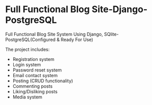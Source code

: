 # Full Functional Blog Site-Django-PostgreSQL
Full Functional Blog Site System Using Django, SQlite-PostgreSQL(Configured &amp; Ready For Use)

The project includes:
- Registration system
- Login system
- Password reset system
- Email contact system
- Posting (CRUD functionality)
- Commenting posts
- Liking/Disliking posts
- Media system
